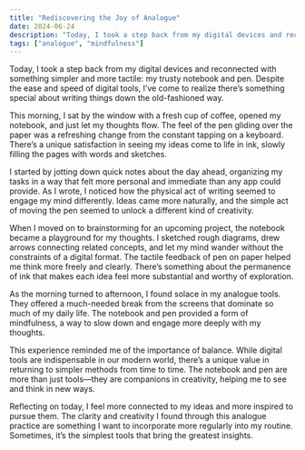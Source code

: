 ```yaml
---
title: "Rediscovering the Joy of Analogue"
date: 2024-06-24
description: "Today, I took a step back from my digital devices and reconnected with something simpler"
tags: ["analogue", "mindfulness"]
---
```


Today, I took a step back from my digital devices and reconnected with something simpler and more tactile: my trusty notebook and pen. Despite the ease and speed of digital tools, I’ve come to realize there’s something special about writing things down the old-fashioned way.

This morning, I sat by the window with a fresh cup of coffee, opened my notebook, and just let my thoughts flow. The feel of the pen gliding over the paper was a refreshing change from the constant tapping on a keyboard. There’s a unique satisfaction in seeing my ideas come to life in ink, slowly filling the pages with words and sketches.

I started by jotting down quick notes about the day ahead, organizing my tasks in a way that felt more personal and immediate than any app could provide. As I wrote, I noticed how the physical act of writing seemed to engage my mind differently. Ideas came more naturally, and the simple act of moving the pen seemed to unlock a different kind of creativity.

When I moved on to brainstorming for an upcoming project, the notebook became a playground for my thoughts. I sketched rough diagrams, drew arrows connecting related concepts, and let my mind wander without the constraints of a digital format. The tactile feedback of pen on paper helped me think more freely and clearly. There’s something about the permanence of ink that makes each idea feel more substantial and worthy of exploration.

As the morning turned to afternoon, I found solace in my analogue tools. They offered a much-needed break from the screens that dominate so much of my daily life. The notebook and pen provided a form of mindfulness, a way to slow down and engage more deeply with my thoughts.

This experience reminded me of the importance of balance. While digital tools are indispensable in our modern world, there’s a unique value in returning to simpler methods from time to time. The notebook and pen are more than just tools—they are companions in creativity, helping me to see and think in new ways.

Reflecting on today, I feel more connected to my ideas and more inspired to pursue them. The clarity and creativity I found through this analogue practice are something I want to incorporate more regularly into my routine. Sometimes, it’s the simplest tools that bring the greatest insights.
